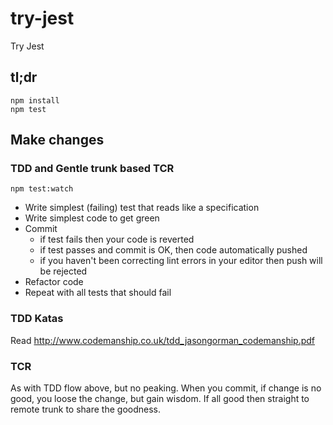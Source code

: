 # try-jest

Try Jest

## tl;dr

    npm install
    npm test

## Make changes

### TDD and Gentle trunk based TCR

    npm test:watch

- Write simplest (failing) test that reads like a specification
- Write simplest code to get green
- Commit
  - if test fails then your code is reverted
  - if test passes and commit is OK, then code automatically pushed
  - if you haven't been correcting lint errors in your editor then push will be
    rejected
- Refactor code
- Repeat with all tests that should fail

### TDD Katas

Read <http://www.codemanship.co.uk/tdd_jasongorman_codemanship.pdf>

### TCR

As with TDD flow above, but no peaking. When you commit, if change is no good,
you loose the change, but gain wisdom. If all good then straight to remote trunk
to share the goodness.
